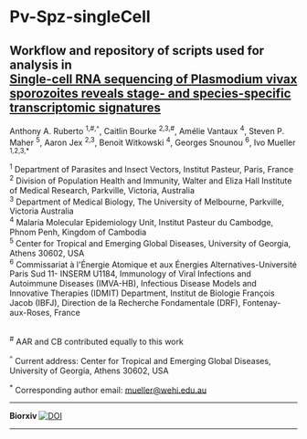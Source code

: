 # Pv-Spz-singleCell

## Workflow and repository of scripts used for analysis in <br> [Single-cell RNA sequencing of Plasmodium vivax sporozoites reveals stage- and species-specific transcriptomic signatures]()

Anthony A. Ruberto <sup>1,\#,\^</sup>, Caitlin Bourke <sup>2,3,#</sup>, Amélie Vantaux <sup>4</sup>, Steven P. Maher <sup>5</sup>, Aaron Jex <sup>2,3</sup>, Benoit Witkowski <sup>4</sup>, Georges Snounou <sup>6</sup>, Ivo Mueller <sup>1,2,3,*</sup> 

<sup>1</sup> Department of Parasites and Insect Vectors, Institut Pasteur, Paris, France <br>
<sup>2</sup> Division of Population Health and Immunity, Walter and Eliza Hall Institute of Medical Research, Parkville, Victoria, Australia<br>
<sup>3</sup> Department of Medical Biology, The University of Melbourne, Parkville, Victoria Australia<br>
<sup>4</sup> Malaria Molecular Epidemiology Unit, Institut Pasteur du Cambodge, Phnom Penh, Kingdom of Cambodia<br>
<sup>5</sup> Center for Tropical and Emerging Global Diseases, University of Georgia, Athens 30602, USA<br>
<sup>6</sup> Commissariat à l'Énergie Atomique et aux Énergies Alternatives-Université Paris Sud 11- INSERM U1184, Immunology of Viral Infections and Autoimmune Diseases (IMVA-HB), Infectious Disease Models and Innovative Therapies (IDMIT) Department, Institut de Biologie François Jacob (IBFJ), Direction de la Recherche Fondamentale (DRF), Fontenay-aux-Roses, France<br>
<br>

<sup>#</sup> AAR and CB contributed equally to this work

<sup>^</sup> Current address: Center for Tropical and Emerging Global Diseases, University of Georgia, Athens 30602, USA

<sup>*</sup> Corresponding author email: mueller@wehi.edu.au

***
<b>Biorxiv </b> [![DOI](https://img.shields.io/badge/DOI-10.1101%2F2021.11.24.469176-blue)](https://doi.org/10.1101/2021.11.24.469176)

***

[](https://www.biorxiv.org/content/biorxiv/early/2021/11/24/2021.11.24.469176/F1.large.jpg?width=800&height=600&carousel=1)
